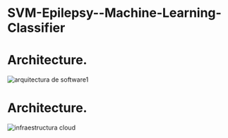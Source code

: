 # SVM-Epilepsy--Machine-Learning-Classifier


# Architecture.
![arquitectura de software1](https://user-images.githubusercontent.com/14321326/34656526-61bb617e-f3e9-11e7-8e3a-87c585653f30.jpg)


# Architecture.
![infraestructura cloud](https://user-images.githubusercontent.com/14321326/34656565-e5900e64-f3e9-11e7-9d5f-8004c59511d0.png)
